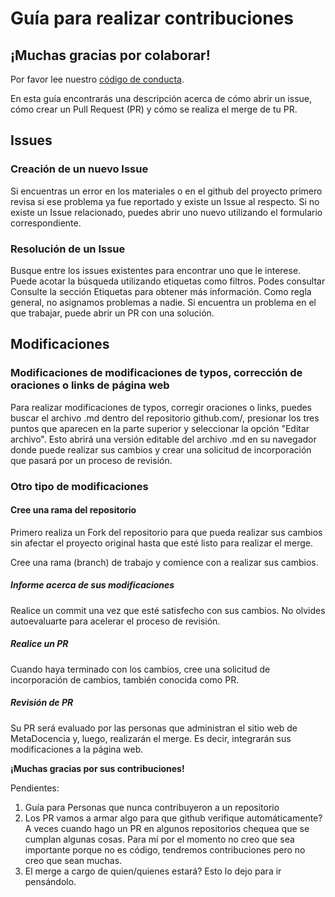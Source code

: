 # Guía para realizar contribuciones

## ¡Muchas gracias por colaborar!

Por favor lee nuestro [código de conducta](https://github.com/marielaraj/educational_ai_fairness/blob/main/CODE_OF_CONDUCT.md).

En esta guía encontrarás una descripción acerca de cómo abrir un issue, cómo crear un Pull Request (PR) y cómo se realiza el merge de tu PR.


## Issues
### Creación de un nuevo Issue

Si encuentras un error en los materiales o en el github del proyecto primero revisa si ese problema ya fue reportado y existe un Issue al respecto. Si no existe un Issue relacionado, puedes abrir uno nuevo utilizando el formulario correspondiente.

### Resolución de un Issue
Busque entre los issues existentes para encontrar uno que le interese.  Puede acotar la búsqueda utilizando etiquetas como filtros.  Podes consultar Consulte  la sección Etiquetas para obtener más información.  Como regla general, no asignamos problemas a nadie.  Si encuentra un problema en el que trabajar, puede abrir un PR con una solución.

## Modificaciones

### Modificaciones de modificaciones de typos, corrección de oraciones o links de página web

Para realizar modificaciones de typos, corregir oraciones o links, puedes buscar el archivo .md dentro del repositorio github.com/, presionar los tres puntos que aparecen en la parte superior y seleccionar la opción "Editar archivo". Esto abrirá una versión editable del archivo .md en su navegador donde puede realizar sus cambios y crear una solicitud de incorporación que pasará por un proceso de revisión.

### Otro tipo de modificaciones

#### Cree una rama del repositorio
Primero realiza un Fork del repositorio para que pueda realizar sus cambios sin afectar el proyecto original hasta que esté listo para realizar el merge.

Cree una rama (branch) de trabajo y comience con a realizar sus cambios.

##### Informe acerca de sus modificaciones
 Realice un commit  una vez que esté satisfecho con sus cambios.  No olvides autoevaluarte para acelerar el proceso de revisión.

##### Realice un PR
 Cuando haya terminado con los cambios, cree una solicitud de incorporación de cambios, también conocida como PR.

##### Revisión de PR
Su PR será evaluado por las personas que administran el sitio web de MetaDocencia y, luego, realizarán el merge. Es decir, integrarán sus modificaciones a la página web.

**¡Muchas gracias por sus contribuciones!**


Pendientes:
1. Guía para Personas que nunca contribuyeron a un repositorio
2. Los PR vamos a armar algo para que github verifique automáticamente? A veces cuando hago un PR en algunos repositorios chequea que se cumplan algunas cosas. Para mí por el momento no creo que sea importante porque no es código, tendremos contribuciones pero no creo que sean muchas.
3. El merge a cargo de quien/quienes estará? Esto lo dejo para ir pensándolo.

